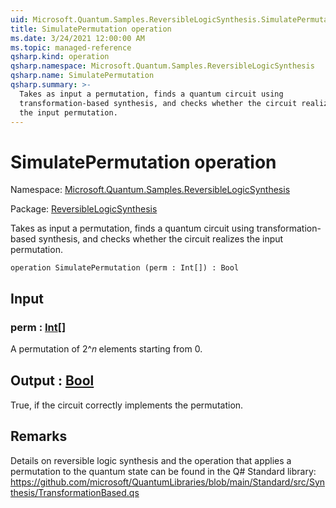 ```yaml
---
uid: Microsoft.Quantum.Samples.ReversibleLogicSynthesis.SimulatePermutation
title: SimulatePermutation operation
ms.date: 3/24/2021 12:00:00 AM
ms.topic: managed-reference
qsharp.kind: operation
qsharp.namespace: Microsoft.Quantum.Samples.ReversibleLogicSynthesis
qsharp.name: SimulatePermutation
qsharp.summary: >-
  Takes as input a permutation, finds a quantum circuit using
  transformation-based synthesis, and checks whether the circuit realizes
  the input permutation.
---
```


# SimulatePermutation operation

Namespace: [Microsoft.Quantum.Samples.ReversibleLogicSynthesis](xref:Microsoft.Quantum.Samples.ReversibleLogicSynthesis)

Package: [ReversibleLogicSynthesis](https://nuget.org/packages/ReversibleLogicSynthesis)


Takes as input a permutation, finds a quantum circuit usingtransformation-based synthesis, and checks whether the circuit realizesthe input permutation.

```qsharp
operation SimulatePermutation (perm : Int[]) : Bool
```


## Input

### perm : [Int](xref:microsoft.quantum.lang-ref.int)[]

A permutation of 2^𝑛 elements starting from 0.



## Output : [Bool](xref:microsoft.quantum.lang-ref.bool)

True, if the circuit correctly implements the permutation.

## Remarks

Details on reversible logic synthesis and the operationthat applies a permutation to the quantum state can be foundin the Q# Standard library:https://github.com/microsoft/QuantumLibraries/blob/main/Standard/src/Synthesis/TransformationBased.qs